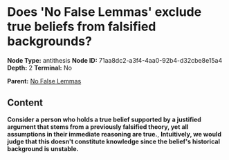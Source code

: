 # Does 'No False Lemmas' exclude true beliefs from falsified backgrounds?

**Node Type:** antithesis
**Node ID:** 71aa8dc2-a3f4-4aa0-92b4-d32cbe8e15a4
**Depth:** 2
**Terminal:** No

**Parent:** [No False Lemmas](no-false-lemmas.md)

## Content

**Consider a person who holds a true belief supported by a justified argument that stems from a previously falsified theory, yet all assumptions in their immediate reasoning are true.**, **Intuitively, we would judge that this doesn't constitute knowledge since the belief's historical background is unstable.**

